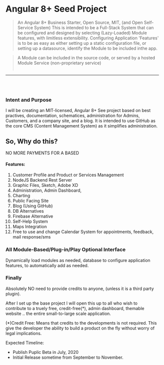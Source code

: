 # Angular 8+ Seed Project
 > An Angular 8+ Business Starter, Open Source, MIT, (and Open Self-Service System) 
This is intended to be a Full-Stack System that can be configured and designed by selecting (Lazy-Loaded) Module features, with limitless extensibility. Configuring Application 'Features' is to be as easy as either setting up a static configuration file, or setting  up a datasource, identify the Module to be included inthe app. 

 > A Module can be included in the source code, or served by a hosted Module Service (non-proprietary service)
<br><br>
<hr>
<br><br>

### Intent and Purpose
I will be creating an MIT-licensed, Angular 8+ See project based on best practives, documentation, schematices, administration for Admins, Customers, and a company site, and a blog. It is intended to use GitHub as the core CMS (Content Management System) as it simplifies administration. 

## So, Why do this?
NO MORE PAYMENTS FOR A BASED   

#### Features:
1. Customer Profile and Product or Services Management   
1. NodeJS Backend Rest Server    
1. Graphic Files, Sketch, Adobe XD
1. Administration, Admin Dashboard, 
1. Charting   
1. Public Facing Site   
1. Blog (Using GitHub)   
1. DB Alternatives   
1. Firebase Alternative   
1. Self-Help System   
1. Maps Integration  
1. Free to use and change Calendar System for appointments, feedback, mail response/sms   



### All Module-Based/Plug-in/Play Optional Interface   
Dynamically load modules as needed, database to configure application features, to automatically add as needed. 


### Finally 
Absolutely NO need to provide credits to anyone, (unless it is a third party plugin).


After I set up the base project I will open this up to all who wish to contribute to a truely free, credit-free(*), admin dashboard, themable website .. the entire small-to-large scale application.    

(*)Credit Free: Means that credits to the developments is not required. This give the developer the ability to build a product on the fly without worry of legal implications. 


Expected Timeline:
 - Publish Puplic Beta in July, 2020
 - Initial Release sometime from September to November.

